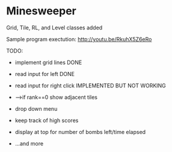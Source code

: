 Minesweeper
===========
Grid, Tile, RL, and Level classes added

Sample program exectution: http://youtu.be/RkuhX5Z6eRo

TODO:
- implement grid lines DONE
- read input for left DONE
- read input for right click IMPLEMENTED BUT NOT WORKING
 
- -->if rank==0 show adjacent tiles

- drop down menu
- keep track of high scores
- display at top for number of bombs left/time elapsed
- ...and more

